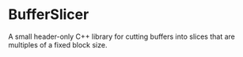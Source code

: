 # BufferSlicer
A small header-only C++ library for cutting buffers into slices that are multiples of a fixed block size.
